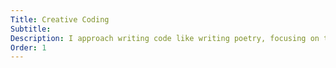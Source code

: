 ```yaml
---
Title: Creative Coding
Subtitle:
Description: I approach writing code like writing poetry, focusing on the mechanics, the demystification of tools, and hacking the conventions of art-making with computation.
Order: 1
---
```

